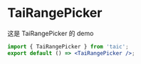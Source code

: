 # TaiRangePicker

这是 TaiRangePicker 的 demo

```jsx
import { TaiRangePicker } from 'taic';
export default () => <TaiRangePicker />;
```
